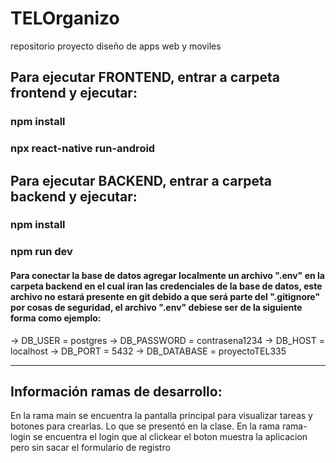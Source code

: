 # TELOrganizo
 repositorio proyecto diseño de apps web y moviles

## Para ejecutar FRONTEND, entrar a carpeta frontend y ejecutar:

### npm install
### npx react-native run-android


## Para ejecutar BACKEND, entrar a carpeta backend y ejecutar:

### npm install
### npm run dev


#### Para conectar la base de datos agregar localmente un archivo ".env" en la carpeta backend en el cual iran las credenciales de la base de datos, este archivo no estará presente en git debido a que será parte del ".gitignore" por cosas de seguridad, el archivo ".env" debiese ser de la siguiente forma como ejemplo: 

-> DB_USER = postgres
-> DB_PASSWORD = contrasena1234
-> DB_HOST = localhost
-> DB_PORT = 5432
-> DB_DATABASE = proyectoTEL335

_________________________________________________

## Información ramas de desarrollo:

En la rama main se encuentra la pantalla principal para visualizar tareas y botones para crearlas. Lo que se presentó en la clase.
En la rama rama-login se encuentra el login que al clickear el boton muestra la aplicacion pero sin sacar el formulario de registro